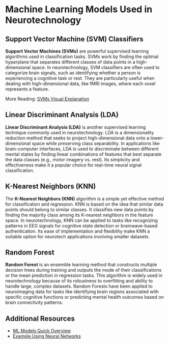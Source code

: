 # Machine Learning Models Used in Neurotechnology

## Support Vector Machine (SVM) Classifiers

**Support Vector Machines (SVMs)** are powerful supervised learning algorithms used in classification tasks. SVMs work by finding the optimal hyperplane that separates different classes of data points in a high-dimensional space. In neurotechnology, SVM classifiers are often used to categorize brain signals, such as identifying whether a person is experiencing a cognitive task or rest. They are particularly useful when dealing with high-dimensional data, like fMRI images, where each voxel represents a feature.

More Reading: [SVMs Visual Explanation](https://python.plainenglish.io/support-vector-machine-svm-clearly-explained-d9db9123b7ac)

## Linear Discriminant Analysis (LDA)

**Linear Discriminant Analysis (LDA)** is another supervised learning technique commonly used in neurotechnology. LDA is a dimensionality reduction method that seeks to project high-dimensional data onto a lower-dimensional space while preserving class separability. In applications like brain-computer interfaces, LDA is used to discriminate between different mental states by finding linear combinations of features that best separate the data classes (e.g., motor imagery vs. rest). Its simplicity and effectiveness make it a popular choice for real-time neural signal classification.

## K-Nearest Neighbors (KNN)

The **K-Nearest Neighbors (KNN)** algorithm is a simple yet effective method for classification and regression. KNN is based on the idea that similar data points should belong to similar classes. It classifies new data points by finding the majority class among its K-nearest neighbors in the feature space. In neurotechnology, KNN can be applied to tasks like recognizing patterns in EEG signals for cognitive state detection or brainwave-based authentication. Its ease of implementation and flexibility make KNN a suitable option for neurotech applications involving smaller datasets.

## Random Forest

**Random Forest** is an ensemble learning method that constructs multiple decision trees during training and outputs the mode of their classifications or the mean prediction in regression tasks. This algorithm is widely used in neurotechnology because of its robustness to overfitting and ability to handle large, complex datasets. Random Forests have been applied to neuroimaging data for tasks like identifying brain regions associated with specific cognitive functions or predicting mental health outcomes based on brain connectivity patterns.

## Additional Resources
- [ML Models Quick Overview](https://www.youtube.com/watch?v=yN7ypxC7838)
- [Example Using Neural Networks](https://quickdraw.withgoogle.com/)
